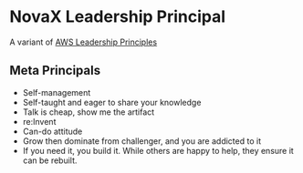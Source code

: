 # NovaX Leadership Principal

A variant of [AWS Leadership Principles](https://www.aboutamazon.com/about-us/leadership-principles)
## Meta Principals
- Self-management
- Self-taught and eager to share your knowledge
- Talk is cheap, show me the artifact
- re:Invent
- Can-do attitude
- Grow then dominate from challenger, and you are addicted to it
- If you need it, you build it. While others are happy to help, they ensure it can be rebuilt.
